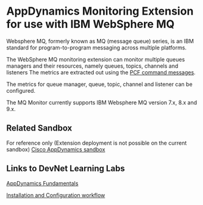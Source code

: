 # AppDynamics Monitoring Extension for use with IBM WebSphere MQ

Websphere MQ, formerly known as MQ (message queue) series, is an IBM standard for program-to-program messaging across multiple platforms.

The WebSphere MQ monitoring extension can monitor multiple queues managers and their resources, namely queues, topics, channels and listeners The metrics are extracted out using the [PCF command messages](https://www.ibm.com/support/knowledgecenter/en/SSFKSJ_8.0.0/com.ibm.mq.adm.doc/q020010_.htm).

The metrics for queue manager, queue, topic, channel and listener can be configured.

The MQ Monitor currently supports IBM Websphere MQ version 7.x, 8.x and 9.x.

## Related Sandbox

For reference only (Extension deployment is not possible on the current sandbox) [Cisco AppDynamics sandbox](https://devnetsandbox.cisco.com/RM/Diagram/Index/9e056219-ab84-4741-9485-de3d3446caf2?diagramType=Topology)

## Links to DevNet Learning Labs

[AppDynamics Fundamentals](https://developer.cisco.com/learning/modules/appdynamics-fundamentals)

[Installation and Configuration workflow](https://github.com/Appdynamics/websphere-mq-monitoring-extension/blob/master/README.md)
